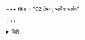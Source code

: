 +++
title = "02 तेषान् त्र्यार्षेयः भार्गव"

+++

<details><summary>थिते</summary>

तेषां त्र्यार्षेयः । भार्गव वैतहव्य सावेदसेति । सवेदोवद्वीतहव्यवद्भगुवदिति २
</details>
